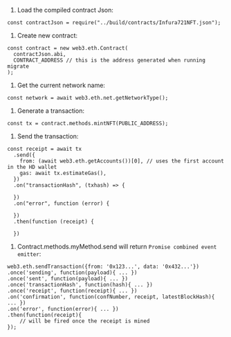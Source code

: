 

1. Load the compiled contract Json:
```
const contractJson = require("../build/contracts/Infura721NFT.json");
```
1. Create new contract:
```
const contract = new web3.eth.Contract(
  contractJson.abi,
  CONTRACT_ADDRESS // this is the address generated when running migrate
);
```
1. Get the current network name:
```
const network = await web3.eth.net.getNetworkType();
```
1. Generate a transaction:
```
const tx = contract.methods.mintNFT(PUBLIC_ADDRESS);
```
1. Send the transaction:
```
const receipt = await tx
  .send({
    from: (await web3.eth.getAccounts())[0], // uses the first account in the HD wallet
    gas: await tx.estimateGas(),
  })
  .on("transactionHash", (txhash) => {
   
  })
  .on("error", function (error) {

  })
  .then(function (receipt) {

  })

```

1. Contract.methods.myMethod.send will return ```Promise combined event emitter```:
```
web3.eth.sendTransaction({from: '0x123...', data: '0x432...'})
.once('sending', function(payload){ ... })
.once('sent', function(payload){ ... })
.once('transactionHash', function(hash){ ... })
.once('receipt', function(receipt){ ... })
.on('confirmation', function(confNumber, receipt, latestBlockHash){ ... })
.on('error', function(error){ ... })
.then(function(receipt){
    // will be fired once the receipt is mined
});
```